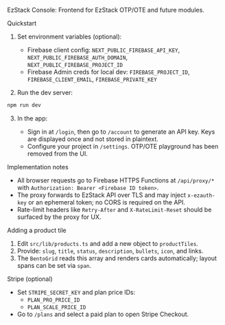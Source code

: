 EzStack Console: Frontend for EzStack OTP/OTE and future modules.

Quickstart

1. Set environment variables (optional):

   - Firebase client config: `NEXT_PUBLIC_FIREBASE_API_KEY`, `NEXT_PUBLIC_FIREBASE_AUTH_DOMAIN`, `NEXT_PUBLIC_FIREBASE_PROJECT_ID`
   - Firebase Admin creds for local dev: `FIREBASE_PROJECT_ID`, `FIREBASE_CLIENT_EMAIL`, `FIREBASE_PRIVATE_KEY`

2. Run the dev server:

```bash
npm run dev
```

3. In the app:

   - Sign in at `/login`, then go to `/account` to generate an API key. Keys are displayed once and not stored in plaintext.
   - Configure your project in `/settings`. OTP/OTE playground has been removed from the UI.

Implementation notes

- All browser requests go to Firebase HTTPS Functions at `/api/proxy/*` with `Authorization: Bearer <Firebase ID token>`.
- The proxy forwards to EzStack API over TLS and may inject `x-ezauth-key` or an ephemeral token; no CORS is required on the API.
- Rate-limit headers like `Retry-After` and `X-RateLimit-Reset` should be surfaced by the proxy for UX.

Adding a product tile

1. Edit `src/lib/products.ts` and add a new object to `productTiles`.
2. Provide: `slug`, `title`, `status`, `description`, `bullets`, `icon`, and links.
3. The `BentoGrid` reads this array and renders cards automatically; layout spans can be set via `span`.

Stripe (optional)

- Set `STRIPE_SECRET_KEY` and plan price IDs:
  - `PLAN_PRO_PRICE_ID`
  - `PLAN_SCALE_PRICE_ID`
- Go to `/plans` and select a paid plan to open Stripe Checkout.
